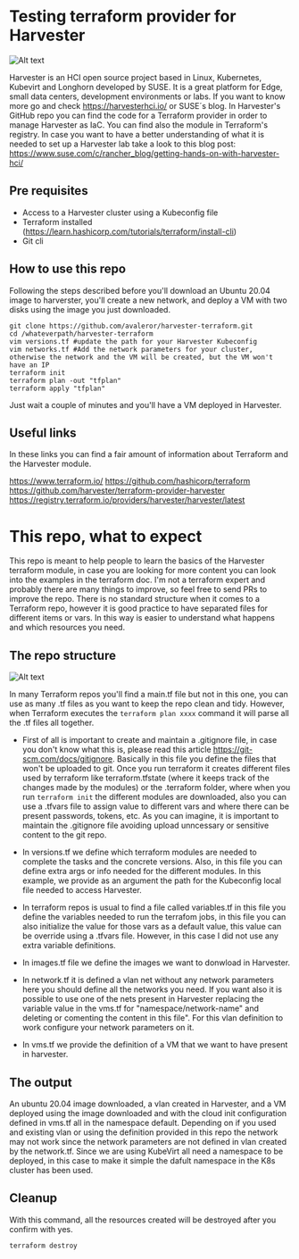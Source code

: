 # Testing terraform provider for Harvester
![Alt text](https://github.com/avaleror/harvester-terraform/blob/master/pictures/harvester_logo.png "Harvester logo")

Harvester is an HCI open source project based in Linux, Kubernetes, Kubevirt and Longhorn developed by SUSE. It is a great platform for Edge, small data centers, development environments or labs. If you want to know more go and check https://harvesterhci.io/ or SUSE´s blog. In Harvester's GitHub repo you can find the code for a Terraform provider in order to manage Harvester as IaC. You can find also the module in Terraform's registry. 
In case you want to have a better understanding of what it is needed to set up a Harvester lab take a look to this blog post: 
https://www.suse.com/c/rancher_blog/getting-hands-on-with-harvester-hci/ 
## Pre requisites
- Access to a Harvester cluster using a Kubeconfig file
- Terraform installed (https://learn.hashicorp.com/tutorials/terraform/install-cli)
- Git cli

## How to use this repo
Following the steps described before you'll download an Ubuntu 20.04 image to harverster, you'll create a new network, and deploy a VM with two disks using the image you just downloaded.

```
git clone https://github.com/avaleror/harvester-terraform.git
cd /whateverpath/harvester-terraform
vim versions.tf #update the path for your Harvester Kubeconfig
vim networks.tf #Add the network parameters for your cluster, otherwise the network and the VM will be created, but the VM won't have an IP
terraform init
terraform plan -out "tfplan"
terraform apply "tfplan"
```
Just wait a couple of minutes and you'll have a VM deployed in Harvester.

## Useful links
In these links you can find a fair amount of information about Terraform and the Harvester module.

https://www.terraform.io/
https://github.com/hashicorp/terraform 
https://github.com/harvester/terraform-provider-harvester
https://registry.terraform.io/providers/harvester/harvester/latest

# This repo, what to expect
This repo is meant to help people to learn the basics of the Harvester terraform module, in case you are looking for more content you can look into the examples in the terraform doc. I'm not a terraform expert and probably there are many things to improve, so feel free to send PRs to improve the repo.
There is no standard structure when it comes to a Terraform repo, however it is good practice to have separated files for different items or vars. In this way is easier to understand what happens and which resources you need.

## The repo structure
![Alt text](https://github.com/avaleror/harvester-terraform/blob/master/pictures/repo-tree.png "Terraform repo structure")

In many Terraform repos you'll find a main.tf file but not in this one, you can use as many .tf files as you want to keep the repo clean and tidy. However, when Terraform executes the `terraform plan xxxx` command it will parse all the .tf files all together.

- First of all is important to create and maintain a .gitignore file, in case you don't know what this is, please read this article https://git-scm.com/docs/gitignore. Basically in this file you define the files that won't be uploaded to git. Once you run terraform it creates different files used by terraform like terraform.tfstate (where it keeps track of the changes made by the modules) or the .terraform folder, where when you run `terraform init` the different modules are downloaded, also you can use a .tfvars file to assign value to different vars and where there can be present passwords, tokens, etc. As you can imagine, it is important to maintain the .gitignore file avoiding upload unncessary or sensitive content to the git repo.
  
- In versions.tf we define which terraform modules are needed to complete the tasks and the concrete versions. Also, in this file you can define extra args or info needed for the different modules. In this example, we provide as an argument the path for the Kubeconfig local file needed to access Harvester. 

- In terraform repos is usual to find a file called variables.tf in this file you define the variables needed to run the terrafom jobs, in this file you can also initialize the value for those vars as a default value, this value can be override using a .tfvars file. However, in this case I did not use any extra variable definitions.

- In images.tf file we define the images we want to donwload in Harvester. 

- In network.tf it is defined a vlan net without any network parameters here you should define all the networks you need. If you want also it is possible to use one of the nets present in Harvester replacing the variable value in the vms.tf for "namespace/network-name" and deleting or comenting the content in this file". For this vlan definition to work configure your network parameters on it.

- In vms.tf we provide the definition of a VM that we want to have present in harvester. 

## The output
An ubuntu 20.04 image downloaded, a vlan created in Harvester, and a VM deployed using the image downloaded and with the cloud init configuration defined in vms.tf all in the namespace default. Depending on if you used and existing vlan or using the definition provided in this repo the network may not work since the network parameters are not defined in vlan created by the network.tf. Since we are using KubeVirt all need a namespace to be deployed, in this case to make it simple the dafult namespace in the K8s cluster has been used.

## Cleanup
With this command, all the resources created will be destroyed after you confirm with yes.
```
terraform destroy
```
